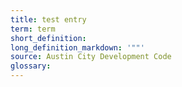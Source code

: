 ```yaml
---
title: test entry
term: term
short_definition:
long_definition_markdown: '""'
source: Austin City Development Code
glossary:
---
```

